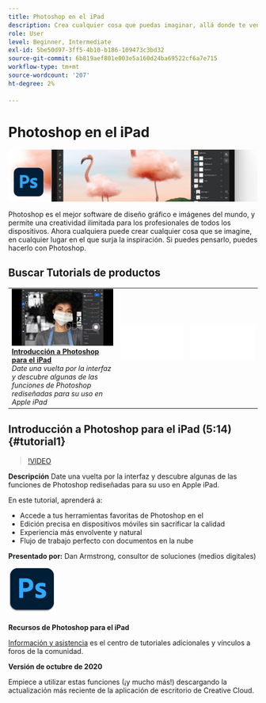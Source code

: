 ```yaml
---
title: Photoshop en el iPad
description: Crea cualquier cosa que puedas imaginar, allá donde te venga la inspiración con Photoshop en iPad
role: User
level: Beginner, Intermediate
exl-id: 5be50d97-3ff5-4b10-b186-109473c3bd32
source-git-commit: 6b819aef801e003e5a160d24ba69522cf6a7e715
workflow-type: tm+mt
source-wordcount: '207'
ht-degree: 2%

---
```


# Photoshop en el iPad

![Tutorial Hero Image](../assets/PSoniPad.jpg)

Photoshop es el mejor software de diseño gráfico e imágenes del mundo, y permite una creatividad ilimitada para los profesionales de todos los dispositivos. Ahora cualquiera puede crear cualquier cosa que se imagine, en cualquier lugar en el que surja la inspiración. Si puedes pensarlo, puedes hacerlo con Photoshop.

## Buscar Tutorials de productos

<table style="table-layout:fixed">
<tr>
 <td>
   <a href="photoshopipad.md#tutorial1">
      <img alt="Introducción a Photoshop para el iPad" src="../assets/PSiPad_thumbnail.jpg" />
   </a>
    <div>
   <a href="photoshopipad.md#tutorial1"><strong>Introducción a Photoshop para el iPad</strong></a>
    </div>
    <em>Date una vuelta por la interfaz y descubre algunas de las funciones de Photoshop rediseñadas para su uso en Apple iPad</em>
    <br>
  </td>
  <td>
    <img alt="Separador" src="../assets/Whitespacer.png" />
    <div>
    <br>
  </td>
  <td>
    <img alt="Separador" src="../assets/Whitespacer.png" />
    <div>
    <br>
  </td>
</tr>
</table>

## Introducción a Photoshop para el iPad (5:14) {#tutorial1}

>[!VIDEO](https://video.tv.adobe.com/v/326899?hidetitle=true)

**Descripción**
Date una vuelta por la interfaz y descubre algunas de las funciones de Photoshop rediseñadas para su uso en Apple iPad.

En este tutorial, aprenderá a:
* Accede a tus herramientas favoritas de Photoshop en el
* Edición precisa en dispositivos móviles sin sacrificar la calidad
* Experiencia más envolvente y natural
* Flujo de trabajo perfecto con documentos en la nube

**Presentado por:**
Dan Armstrong, consultor de soluciones (medios digitales)

![Logotipo de Photoshop para el iPad](../assets/ps_appicon_96.png)

**Recursos de Photoshop para el iPad**

[Información y asistencia](https://helpx.adobe.com/support/photoshop.html) es el centro de tutoriales adicionales y vínculos a foros de la comunidad.

**Versión de octubre de 2020**

Empiece a utilizar estas funciones (¡y mucho más!) descargando la actualización más reciente de la aplicación de escritorio de Creative Cloud.
